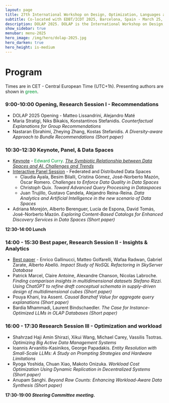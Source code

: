 ```yaml
---
layout: page
title: 27th International Workshop on Design, Optimization, Languages and Analytical Processing of Big Data
subtitle: Co-located with EDBT/ICDT 2025, Barcelona, Spain - March 25, 2025
description: DOLAP 2025. DOLAP is the International Workshop on Design, Optimization, Languages and Analytical Processing of Big Data. The 26th edition of the workshop is co-located with the EDBT/ICDT 2025 conference and takes place in Barcelona, Spain, on March 25, 2025. This page presents the scheduled program of DOLAP 2025.
show_sidebar: true
menubar: menu-2025
hero_image: /img/hero/dolap-2025.jpg
hero_darken: true
hero_height: is-medium
---
```



# Program

Times are in CET - Central European Time (UTC+1h). Presenting authors are shown in <span style="color:#093">green</span>.


### 9:00-10:00 **Opening, Research Session I - Recommendations**

- DOLAP 2025 Opening - Matteo Lissandrini, Alejandro Maté
- Maria Stratigi, Niks Bikakis, Konstantinos Stefanidis. *Counterfactual Explanations for Group Recommendations*
- Nastaran Ebrahimi, Zheying Zhang, Kostas Stefanidis. *A Diversity-aware Approach to Bundle Recommendations (Short paper)*

### 10:30-12:30 **Keynote, Panel, & Data Spaces**

- <u>Keynote</u> - <span style="color:#093">Edward Curry</span>. [*The Symbiotic Relationship between Data Spaces and AI. Challenges and Trends*](keynote)
- <u>Interactive Panel Session</u> - Federated and Distributed Data Spaces
  - Claudia Ayala, Besim Bilalli, Cristina Gómez, José-Norberto Mazón, Óscar Romero. *Challenges to Enforce Data Quality in Data Spaces*
  - Christoph Quix. *Toward Advanced Query Processing in Dataspaces*
  - Juan Trujillo, Gustavo Candela, Alejandro Reina-Reina. *Data Analytics and Artificial Intelligence in the new scenario of Data Spaces*   
- Adriana Morejón, Alberto Berenguer, Lucía de Espona, David Tomás, José-Norberto Mazón. *Exploring Content-Based Catalogs for Enhanced Discovery Services in Data Spaces (Short paper)*

**12:30-14:00 Lunch**

### 14:00 - 15:30 **Best paper, Research Session II - Insights & Analytics**

- <u>Best paper</u> - Enrico Gallinucci, Matteo Golfarelli, Wafaa Radwan, Gabriel Zarate, Alberto Abelló. *Impact Study of NoSQL Refactoring in SkyServer Database*
- Patrick Marcel, Claire Antoine, Alexandre Chanson, Nicolas Labroche. *Finding comparison insights in multidimensional datasets
Stefano Rizzi. Using ChatGPT to refine draft conceptual schemata in supply-driven design of multidimensional cubes (Short paper)*
- Pouya Khani, Ira Assent. *Causal Banzhaf Value for aggregate query explanations (Short paper)*
- Bardia Mhammadi, Laurent Bindschaedler. *The Case for Instance-Optimized LLMs in OLAP Databases (Short paper)*

### 16:00 - 17:30 **Research Session III - Optimization and workload**

- Shahrzad Haji Amin Shirazi, Xikui Wang, Michael Carey, Vassilis Tsotras. *Optimizing Big Active Data Management Systems*
- Ioannis Arvanitis-Kasinikos, George Papadakis. *Entity Resolution with Small-Scale LLMs: A Study on Prompting Strategies and Hardware Limitations*
- Ryoga Yoshida, Chuan Xiao, Makoto Onizuka. *Workload Cost Optimization Using Dynamic Replication in Decentralized Systems (Short paper)*
- Anupam Sanghi. *Beyond Row Counts: Enhancing Workload-Aware Data Synthesis (Short paper)*

**17:30-19:00 *Steering Committee meeting*.**

